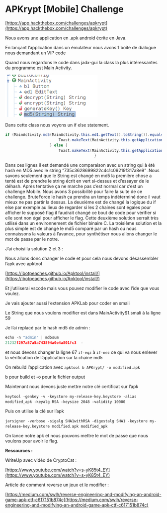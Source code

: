 # APKrypt [Mobile] Challenge

[https://app.hackthebox.com/challenges/apkrypt](https://app.hackthebox.com/challenges/apkrypt)

Nous avons une application en .apk android écrite en Java.

En lançant l’application dans un émulateur nous avons 1 boîte de dialogue nous demandant un VIP code

Quand nous regardons le code dans jadx-gui la class la plus intéressantes du programme est Main Activity.

![Untitled](APKrypt%20%5BMobile%5D%20Challenge%205b63b004654f4ffbbfcc7002b2162079/Untitled.png)

Dans cette class nous voyons un if else statement. 

```java
if (MainActivity.md5(MainActivity.this.ed1.getText().toString()).equals("735c3628699822c4c1c09219f317a8e9")) {
                        Toast.makeText(MainActivity.this.getApplicationContext(), MainActivity.decrypt("k+RLD5J86JRYnluaZLF3Zs/yJrVdVfGo1CQy5k0+tCZDJZTozBWPn2lExQYDHH1l"), 1).show();
                    } else {
                        Toast.makeText(MainActivity.this.getApplicationContext(), "Wrong VIP code!", 0).show();
										}
```

Dans ces lignes il est demandé une comparaison avec un string qui à été hash en MD5 avec le string “735c3628699822c4c1c09219f317a8e9” .Nous savons seulement que le String est changé en md5 la première chose a tenté est de prendre le string écrit en vert si-dessus et d’essayer de le déhash. Après tentative ça ne marche pas c’est normal car c’est un challenge Mobile. Nous avons 3 possibilité pour faire la suite de ce challenge. BruteForce le hash ça prendra un temps indéterminé donc il vaut mieux ne pas partir la dessus. La deuxième est de changé la logique du if else par exemple au lieux de regarder si les 2 chaines sont égales pour afficher le supposé flag il faudrait changé ce bout de code pour vérifier si elle sont non égal pour afficher le flag. Cette deuxième solution serrait très utilisé dans un environnement de fichier binaire C. La troisième solution et la plus simple est de changé le md5 comparé par un hash ou nous connaissons la valeurs à l’avance, pour synthétiser nous allons changer le mot de passe par le notre.

J’ai choisi la solution 2 et 3 :

Nous allons donc changer le code et pour cela nous devons désassembler l’apk avec apktool 

[https://ibotpeaches.github.io/Apktool/install/](https://ibotpeaches.github.io/Apktool/install/)

Et j’utiliserai vscode mais vous pouvez modifier le code avec l’ide que vous voulez.

Je vais ajouter aussi l’extension APKLab pour coder en smali

Le String que nous voulons modifier est dans MainActivity$1.smali à la ligne 59 

Je l’ai replacé par le hash md5 de admin :

```python
echo -n "admin" | md5sum                                 
21232f297a57a5a743894a0e4a801fc3  -
```

et nous devons changer la ligne 67 `if-eqz` à `if-nez` ce qui va nous enlever la vérification de l’application sur la chaine md5

On rebuild l’application avec `apktool b APKrypt/ -o modified.apk`

b pour build et -o pour le fichier output

Maintenant nous devons juste mettre notre clé certificat sur l’apk

`keytool -genkey -v -keystore my-release-key.keystore -alias modified_apk -keyalg RSA -keysize 2048 -validity 10000`

Puis on utilise la clé sur l’apk 

`jarsigner -verbose -sigalg SHA1withRSA -digestalg SHA1 -keystore my-release-key.keystore modified.apk modified_apk`

On lance notre apk et nous pouvons mettre le mot de passe que nous voulons pour avoir le flag.

**Ressources :**

WriteUp avec vidéo de CryptoCat :

[https://www.youtube.com/watch?v=s-yK85t4_EY](https://www.youtube.com/watch?v=s-yK85t4_EY)

Article de comment reverse un jeux et le modifier :

[https://medium.com/swlh/reverse-engineering-and-modifying-an-android-game-apk-ctf-c617151b874c](https://medium.com/swlh/reverse-engineering-and-modifying-an-android-game-apk-ctf-c617151b874c)